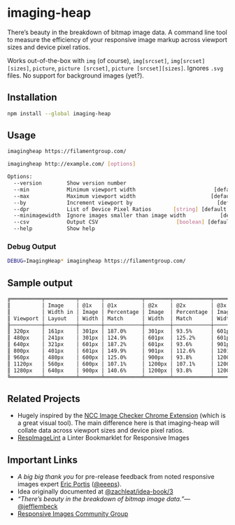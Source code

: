 # imaging-heap

There’s beauty in the breakdown of bitmap image data. A command line tool to measure the efficiency of your responsive image markup across viewport sizes and device pixel ratios.

Works out-of-the-box with `img` (of course), `img[srcset]`, `img[srcset][sizes]`, `picture`, `picture [srcset]`, `picture [srcset][sizes]`. Ignores `.svg` files. No support for background images (yet?).

## Installation

```sh
npm install --global imaging-heap
```

## Usage

```sh
imagingheap https://filamentgroup.com/
```

```sh
imagingheap http://example.com/ [options]

Options:
  --version        Show version number                                 [boolean]
  --min            Minimum viewport width                         [default: 320]
  --max            Maximum viewport width                        [default: 1280]
  --by             Increment viewport by                           [default: 80]
  --dpr            List of Device Pixel Ratios       [string] [default: "1,2,3"]
  --minimagewidth  Ignore images smaller than image width           [default: 5]
  --csv            Output CSV                         [boolean] [default: false]
  --help           Show help                                           [boolean]
```

### Debug Output

```sh
DEBUG=ImagingHeap* imagingheap https://filamentgroup.com/
```

## Sample output

```sh
╔══════════╤══════════╤═══════╤════════════╤════════╤════════════╤════════╤════════════╗
║          │ Image    │ @1x   │ @1x        │ @2x    │ @2x        │ @3x    │ @3x        ║
║          │ Width in │ Image │ Percentage │ Image  │ Percentage │ Image  │ Percentage ║
║ Viewport │ Layout   │ Width │ Match      │ Width  │ Match      │ Width  │ Match      ║
╟──────────┼──────────┼───────┼────────────┼────────┼────────────┼────────┼────────────╢
║ 320px    │ 161px    │ 301px │ 187.0%     │ 301px  │ 93.5%      │ 601px  │ 125.2%     ║
║ 480px    │ 241px    │ 301px │ 124.9%     │ 601px  │ 125.2%     │ 601px  │ 83.5%      ║
║ 640px    │ 321px    │ 601px │ 187.2%     │ 601px  │ 93.6%      │ 901px  │ 93.9%      ║
║ 800px    │ 401px    │ 601px │ 149.9%     │ 901px  │ 112.6%     │ 1201px │ 100.1%     ║
║ 960px    │ 480px    │ 600px │ 125.0%     │ 900px  │ 93.8%      │ 1200px │ 83.3%      ║
║ 1120px   │ 560px    │ 600px │ 107.1%     │ 1200px │ 107.1%     │ 1200px │ 71.4%      ║
║ 1280px   │ 640px    │ 900px │ 140.6%     │ 1200px │ 93.8%      │ 1200px │ 62.5%      ║
╚══════════╧══════════╧═══════╧════════════╧════════╧════════════╧════════╧════════════╝
```

## Related Projects

* Hugely inspired by the [NCC Image Checker Chrome Extension](https://github.com/nccgroup/image-checker) (which is a great visual tool). The main difference here is that imaging-heap will collate data across viewport sizes and device pixel ratios.
* [RespImageLint](https://ausi.github.io/respimagelint/) a Linter Bookmarklet for Responsive Images

## Important Links

* _A big big thank you_ for pre-release feedback from noted responsive images expert [Eric Portis](https://ericportis.com/) ([@eeeps](https://github.com/eeeps/)).
* Idea originally documented at [@zachleat/idea-book/3](https://github.com/zachleat/idea-book/issues/3)
* _“There’s beauty in the breakdown of bitmap image data.”_—[@jefflembeck](https://github.com/jefflembeck)
* [Responsive Images Community Group](https://responsiveimages.org/)